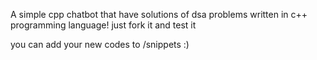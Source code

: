 A simple cpp chatbot that have solutions of dsa problems written in c++ programming language!
just fork it and test it

you can add your new codes to /snippets :)
